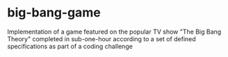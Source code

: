# big-bang-game

Implementation of a game featured on the popular TV show "The Big Bang Theory" completed in sub-one-hour according to a set of defined specifications as part of a coding challenge
